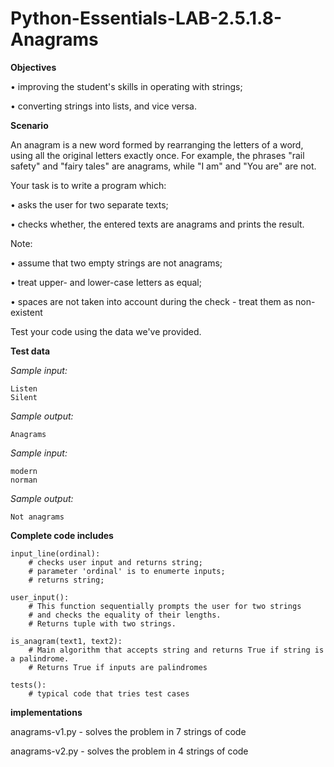 # Python-Essentials-LAB-2.5.1.8-Anagrams

**Objectives**

•	improving the student's skills in operating with strings;

•	converting strings into lists, and vice versa.

**Scenario**

An anagram is a new word formed by rearranging the letters of a word, using all the original letters exactly once. For example, the phrases "rail safety" and "fairy tales" are anagrams, while "I am" and "You are" are not.

Your task is to write a program which:

•	asks the user for two separate texts;

•	checks whether, the entered texts are anagrams and prints the result.

Note:

•	assume that two empty strings are not anagrams;

•	treat upper- and lower-case letters as equal;

•	spaces are not taken into account during the check - treat them as non-existent

Test your code using the data we've provided.

**Test data**

*Sample input:*
```
Listen
Silent
```

*Sample output:*
```
Anagrams
```

*Sample input:*
```
modern
norman
```

*Sample output:*
```
Not anagrams
```

**Complete code includes**
```
input_line(ordinal):
    # checks user input and returns string; 
    # parameter 'ordinal' is to enumerte inputs;
    # returns string;

user_input():
    # This function sequentially prompts the user for two strings
    # and checks the equality of their lengths.
    # Returns tuple with two strings.

is_anagram(text1, text2):
    # Main algorithm that accepts string and returns True if string is a palindrome.
    # Returns True if inputs are palindromes

tests():
    # typical code that tries test cases
```

**implementations**

anagrams-v1.py - solves the problem in 7 strings of code

anagrams-v2.py - solves the problem in 4 strings of code
